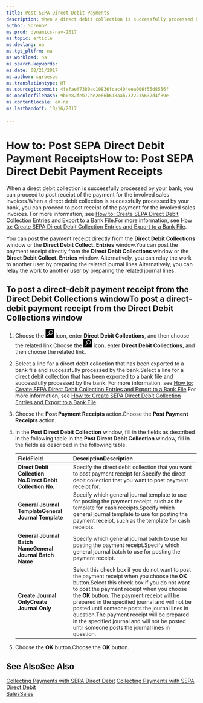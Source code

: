 ```yaml
---
title: Post SEPA Direct Debit Payments
description: When a direct debit collection is successfully processed by your bank, you can proceed to post receipt of the payment for the involved sales invoices.
author: SorenGP
ms.prod: dynamics-nav-2017
ms.topic: article
ms.devlang: na
ms.tgt_pltfrm: na
ms.workload: na
ms.search.keywords: 
ms.date: 08/21/2017
ms.author: sgroespe
ms.translationtype: HT
ms.sourcegitcommit: 4fefaef7380ac10836fcac404eea006f55d8556f
ms.openlocfilehash: 9b0e82feb77be2e66b618aab7322215637d4f89e
ms.contentlocale: en-nz
ms.lasthandoff: 10/16/2017

---
```

# <a name="how-to-post-sepa-direct-debit-payment-receipts"></a><span data-ttu-id="d682b-103">How to: Post SEPA Direct Debit Payment Receipts</span><span class="sxs-lookup"><span data-stu-id="d682b-103">How to: Post SEPA Direct Debit Payment Receipts</span></span>
<span data-ttu-id="d682b-104">When a direct debit collection is successfully processed by your bank, you can proceed to post receipt of the payment for the involved sales invoices.</span><span class="sxs-lookup"><span data-stu-id="d682b-104">When a direct debit collection is successfully processed by your bank, you can proceed to post receipt of the payment for the involved sales invoices.</span></span> <span data-ttu-id="d682b-105">For more information, see [How to: Create SEPA Direct Debit Collection Entries and Export to a Bank File](finance-how-create-sepa-direct-debit-collection-entries-export-bank-file.md).</span><span class="sxs-lookup"><span data-stu-id="d682b-105">For more information, see [How to: Create SEPA Direct Debit Collection Entries and Export to a Bank File](finance-how-create-sepa-direct-debit-collection-entries-export-bank-file.md).</span></span>  

<span data-ttu-id="d682b-106">You can post the payment receipt directly from the **Direct Debit Collections** window or the **Direct Debit Collect. Entries** window.</span><span class="sxs-lookup"><span data-stu-id="d682b-106">You can post the payment receipt directly from the **Direct Debit Collections** window or the **Direct Debit Collect. Entries** window.</span></span> <span data-ttu-id="d682b-107">Alternatively, you can relay the work to another user by preparing the related journal lines.</span><span class="sxs-lookup"><span data-stu-id="d682b-107">Alternatively, you can relay the work to another user by preparing the related journal lines.</span></span>  

## <a name="to-post-a-direct-debit-payment-receipt-from-the-direct-debit-collections-window"></a><span data-ttu-id="d682b-108">To post a direct-debit payment receipt from the Direct Debit Collections window</span><span class="sxs-lookup"><span data-stu-id="d682b-108">To post a direct-debit payment receipt from the Direct Debit Collections window</span></span>  
1. <span data-ttu-id="d682b-109">Choose the ![Search for Page or Report](media/ui-search/search_small.png "Search for Page or Report icon") icon, enter **Direct Debit Collections**, and then choose the related link.</span><span class="sxs-lookup"><span data-stu-id="d682b-109">Choose the ![Search for Page or Report](media/ui-search/search_small.png "Search for Page or Report icon") icon, enter **Direct Debit Collections**, and then choose the related link.</span></span>  
2. <span data-ttu-id="d682b-110">Select a line for a direct debit collection that has been exported to a bank file and successfully processed by the bank.</span><span class="sxs-lookup"><span data-stu-id="d682b-110">Select a line for a direct debit collection that has been exported to a bank file and successfully processed by the bank.</span></span> <span data-ttu-id="d682b-111">For more information, see [How to: Create SEPA Direct Debit Collection Entries and Export to a Bank File](finance-how-create-sepa-direct-debit-collection-entries-export-bank-file.md).</span><span class="sxs-lookup"><span data-stu-id="d682b-111">For more information, see [How to: Create SEPA Direct Debit Collection Entries and Export to a Bank File](finance-how-create-sepa-direct-debit-collection-entries-export-bank-file.md).</span></span>  
3. <span data-ttu-id="d682b-112">Choose the **Post Payment Receipts** action.</span><span class="sxs-lookup"><span data-stu-id="d682b-112">Choose the **Post Payment Receipts** action.</span></span>  
4. <span data-ttu-id="d682b-113">In the **Post Direct Debit Collection** window, fill in the fields as described in the following table.</span><span class="sxs-lookup"><span data-stu-id="d682b-113">In the **Post Direct Debit Collection** window, fill in the fields as described in the following table.</span></span>  

    |<span data-ttu-id="d682b-114">Field</span><span class="sxs-lookup"><span data-stu-id="d682b-114">Field</span></span>|<span data-ttu-id="d682b-115">Description</span><span class="sxs-lookup"><span data-stu-id="d682b-115">Description</span></span>|  
    |---------------------------------|---------------------------------------|  
    |<span data-ttu-id="d682b-116">**Direct Debit Collection No.**</span><span class="sxs-lookup"><span data-stu-id="d682b-116">**Direct Debit Collection No.**</span></span>|<span data-ttu-id="d682b-117">Specify the direct debit collection that you want to post payment receipt for.</span><span class="sxs-lookup"><span data-stu-id="d682b-117">Specify the direct debit collection that you want to post payment receipt for.</span></span>|  
    |<span data-ttu-id="d682b-118">**General Journal Template**</span><span class="sxs-lookup"><span data-stu-id="d682b-118">**General Journal Template**</span></span>|<span data-ttu-id="d682b-119">Specify which general journal template to use for posting the payment receipt, such as the template for cash receipts.</span><span class="sxs-lookup"><span data-stu-id="d682b-119">Specify which general journal template to use for posting the payment receipt, such as the template for cash receipts.</span></span>|  
    |<span data-ttu-id="d682b-120">**General Journal Batch Name**</span><span class="sxs-lookup"><span data-stu-id="d682b-120">**General Journal Batch Name**</span></span>|<span data-ttu-id="d682b-121">Specify which general journal batch to use for posting the payment receipt.</span><span class="sxs-lookup"><span data-stu-id="d682b-121">Specify which general journal batch to use for posting the payment receipt.</span></span>|  
    |<span data-ttu-id="d682b-122">**Create Journal Only**</span><span class="sxs-lookup"><span data-stu-id="d682b-122">**Create Journal Only**</span></span>|<span data-ttu-id="d682b-123">Select this check box if you do not want to post the payment receipt when you choose the **OK** button.</span><span class="sxs-lookup"><span data-stu-id="d682b-123">Select this check box if you do not want to post the payment receipt when you choose the **OK** button.</span></span> <span data-ttu-id="d682b-124">The payment receipt will be prepared in the specified journal and will not be posted until someone posts the journal lines in question.</span><span class="sxs-lookup"><span data-stu-id="d682b-124">The payment receipt will be prepared in the specified journal and will not be posted until someone posts the journal lines in question.</span></span>|  

5. <span data-ttu-id="d682b-125">Choose the **OK** button.</span><span class="sxs-lookup"><span data-stu-id="d682b-125">Choose the **OK** button.</span></span>  

## <a name="see-also"></a><span data-ttu-id="d682b-126">See Also</span><span class="sxs-lookup"><span data-stu-id="d682b-126">See Also</span></span>  
 <span data-ttu-id="d682b-127">[Collecting Payments with SEPA Direct Debit](finance-collect-payments-with-sepa-direct-debit.md) </span><span class="sxs-lookup"><span data-stu-id="d682b-127">[Collecting Payments with SEPA Direct Debit](finance-collect-payments-with-sepa-direct-debit.md) </span></span>  
 [<span data-ttu-id="d682b-128">Sales</span><span class="sxs-lookup"><span data-stu-id="d682b-128">Sales</span></span>](sales-manage-sales.md)

